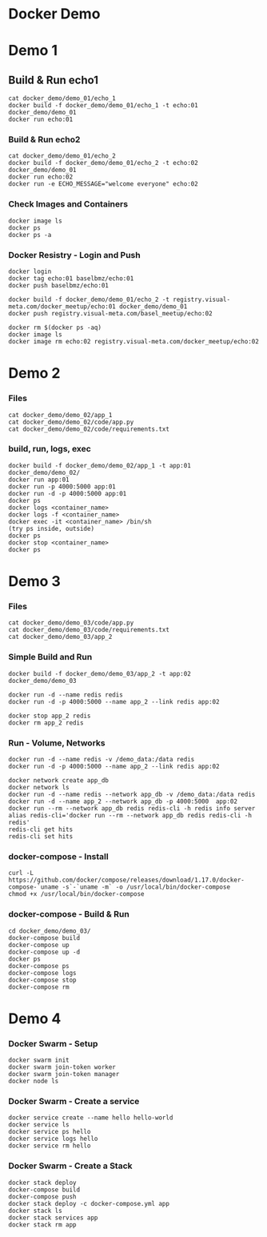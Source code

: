 # Docker Demo

# Demo 1

## Build & Run echo1
```
cat docker_demo/demo_01/echo_1
docker build -f docker_demo/demo_01/echo_1 -t echo:01 docker_demo/demo_01
docker run echo:01
```

### Build & Run echo2
```
cat docker_demo/demo_01/echo_2
docker build -f docker_demo/demo_01/echo_2 -t echo:02 docker_demo/demo_01
docker run echo:02
docker run -e ECHO_MESSAGE="welcome everyone" echo:02
```

### Check Images and Containers
```
docker image ls
docker ps
docker ps -a
```

### Docker Resistry - Login and Push
```
docker login
docker tag echo:01 baselbmz/echo:01
docker push baselbmz/echo:01
```
```
docker build -f docker_demo/demo_01/echo_2 -t registry.visual-meta.com/docker_meetup/echo:01 docker_demo/demo_01
docker push registry.visual-meta.com/basel_meetup/echo:02
```
```
docker rm $(docker ps -aq)
docker image ls
docker image rm echo:02 registry.visual-meta.com/docker_meetup/echo:02
```

# Demo 2

### Files
```
cat docker_demo/demo_02/app_1
cat docker_demo/demo_02/code/app.py
cat docker_demo/demo_02/code/requirements.txt
```

### build, run, logs, exec
```
docker build -f docker_demo/demo_02/app_1 -t app:01 docker_demo/demo_02/
docker run app:01
docker run -p 4000:5000 app:01
docker run -d -p 4000:5000 app:01
docker ps
docker logs <container_name>
docker logs -f <container_name>
docker exec -it <container_name> /bin/sh
(try ps inside, outside)
docker ps
docker stop <container_name>
docker ps
```

# Demo 3

### Files
```
cat docker_demo/demo_03/code/app.py
cat docker_demo/demo_03/code/requirements.txt
cat docker_demo/demo_03/app_2
```

### Simple Build and Run
```
docker build -f docker_demo/demo_03/app_2 -t app:02 docker_demo/demo_03

docker run -d --name redis redis
docker run -d -p 4000:5000 --name app_2 --link redis app:02

docker stop app_2 redis
docker rm app_2 redis
```

### Run - Volume, Networks
```
docker run -d --name redis -v /demo_data:/data redis
docker run -d -p 4000:5000 --name app_2 --link redis app:02

docker network create app_db
docker network ls
docker run -d --name redis --network app_db -v /demo_data:/data redis
docker run -d --name app_2 --network app_db -p 4000:5000  app:02
docker run --rm --network app_db redis redis-cli -h redis info server
alias redis-cli='docker run --rm --network app_db redis redis-cli -h redis'
redis-cli get hits
redis-cli set hits 
```


### docker-compose - Install
```
curl -L https://github.com/docker/compose/releases/download/1.17.0/docker-compose-`uname -s`-`uname -m` -o /usr/local/bin/docker-compose
chmod +x /usr/local/bin/docker-compose
```

### docker-compose - Build & Run
```
cd docker_demo/demo_03/
docker-compose build
docker-compose up
docker-compose up -d
docker ps
docker-compose ps
docker-compose logs
docker-compose stop
docker-compose rm
```

# Demo 4

### Docker Swarm - Setup
```
docker swarm init
docker swarm join-token worker
docker swarm join-token manager
docker node ls
```

### Docker Swarm - Create a service
```
docker service create --name hello hello-world
docker service ls
docker service ps hello
docker service logs hello
docker service rm hello
```


###  Docker Swarm - Create a Stack
```
docker stack deploy
docker-compose build
docker-compose push
docker stack deploy -c docker-compose.yml app
docker stack ls
docker stack services app
docker stack rm app
```

